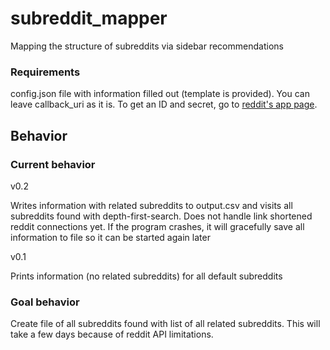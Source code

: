# subreddit_mapper
Mapping the structure of subreddits via sidebar recommendations

### Requirements
config.json file with information filled out (template is provided). You can leave callback_uri as it is.
To get an ID and secret, go to [reddit's app page](https://www.reddit.com/prefs/apps/).

## Behavior

### Current behavior
v0.2

Writes information with related subreddits to output.csv and visits all subreddits found with depth-first-search. Does not handle link shortened reddit connections yet. If the program crashes, it will gracefully save all information to file so it can be started again later

v0.1

Prints information (no related subreddits) for all default subreddits

### Goal behavior
Create file of all subreddits found with list of all related subreddits. This will take a few days because of reddit API limitations.
